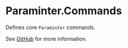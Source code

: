 # Paraminter.Commands

Defines core `Paraminter` commands.

See [GitHub](https://github.com/Paraminter/Paraminter) for more information.